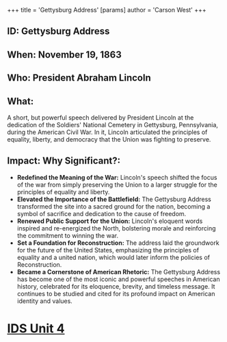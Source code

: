 +++
 title = 'Gettysburg Address'
[params]
	author = 'Carson West'
+++
## ID: Gettysburg Address

## When: November 19, 1863

## Who: President Abraham Lincoln

## What: 
A short, but powerful speech delivered by President Lincoln at the dedication of the Soldiers' National Cemetery in Gettysburg, Pennsylvania, during the American Civil War. In it, Lincoln articulated the principles of equality, liberty, and democracy that the Union was fighting to preserve.

## Impact: Why Significant?:

* **Redefined the Meaning of the War:** Lincoln's speech shifted the focus of the war from simply preserving the Union to a larger struggle for the principles of equality and liberty.
* **Elevated the Importance of the Battlefield:** The Gettysburg Address transformed the site into a sacred ground for the nation, becoming a symbol of sacrifice and dedication to the cause of freedom.
* **Renewed Public Support for the Union:** Lincoln's eloquent words inspired and re-energized the North, bolstering morale and reinforcing the commitment to winning the war.
* **Set a Foundation for Reconstruction:** The address laid the groundwork for the future of the United States, emphasizing the principles of equality and a united nation, which would later inform the policies of Reconstruction.
* **Became a Cornerstone of American Rhetoric:** The Gettysburg Address has become one of the most iconic and powerful speeches in American history, celebrated for its eloquence, brevity, and timeless message. It continues to be studied and cited for its profound impact on American identity and values. 

# [IDS Unit 4](./../ids-unit-4/)